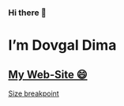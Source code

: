 ### Hi there 👋 
<h1>I’m Dovgal Dima</h1>
<h2>
<a href="https://dovgaldima.pp.ua">
My Web-Site 😄
</a></h2>

<a href="https://dmitriy-1986.github.io/Dmitriy-1986/img/IMG_20220210_003557.jpg">
Size breakpoint
</a>
